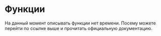# Функции

[](https://www.angelcode.com/angelscript/sdk/docs/manual/doc_addon_math.html)

На данный момент описывать функции нет времени. Посему можете перейти по ссылке выше и прочитать официальную
документацию.